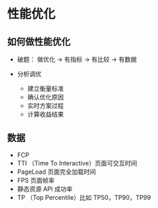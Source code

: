 # 性能优化

## 如何做性能优化

- 破题：
  做优化 -> 有指标 -> 有比较 -> 有数据

- 分析调优
  - 建立衡量标准
  - 确认优化原因
  - 实时方案过程
  - 计算收益结果

## 数据

- FCP
- TTI （Time To Interactive）页面可交互时间
- PageLoad 页面完全加载时间
- FPS 页面帧率
- 静态资源 API 成功率
- TP （Top Percentile）比如 TP50，TP90，TP99
